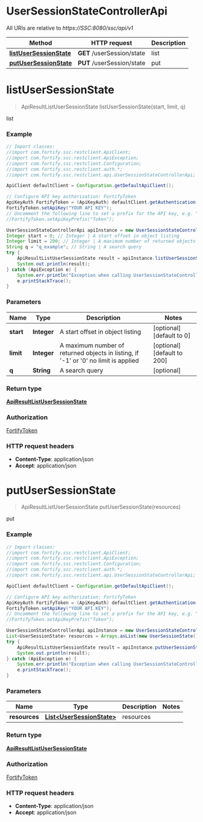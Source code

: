 # UserSessionStateControllerApi

All URIs are relative to *https://SSC:8080/ssc/api/v1*

Method | HTTP request | Description
------------- | ------------- | -------------
[**listUserSessionState**](UserSessionStateControllerApi.md#listUserSessionState) | **GET** /userSession/state | list
[**putUserSessionState**](UserSessionStateControllerApi.md#putUserSessionState) | **PUT** /userSession/state | put


<a name="listUserSessionState"></a>
# **listUserSessionState**
> ApiResultListUserSessionState listUserSessionState(start, limit, q)

list

### Example
```java
// Import classes:
//import com.fortify.ssc.restclient.ApiClient;
//import com.fortify.ssc.restclient.ApiException;
//import com.fortify.ssc.restclient.Configuration;
//import com.fortify.ssc.restclient.auth.*;
//import com.fortify.ssc.restclient.api.UserSessionStateControllerApi;

ApiClient defaultClient = Configuration.getDefaultApiClient();

// Configure API key authorization: FortifyToken
ApiKeyAuth FortifyToken = (ApiKeyAuth) defaultClient.getAuthentication("FortifyToken");
FortifyToken.setApiKey("YOUR API KEY");
// Uncomment the following line to set a prefix for the API key, e.g. "Token" (defaults to null)
//FortifyToken.setApiKeyPrefix("Token");

UserSessionStateControllerApi apiInstance = new UserSessionStateControllerApi();
Integer start = 0; // Integer | A start offset in object listing
Integer limit = 200; // Integer | A maximum number of returned objects in listing, if '-1' or '0' no limit is applied
String q = "q_example"; // String | A search query
try {
    ApiResultListUserSessionState result = apiInstance.listUserSessionState(start, limit, q);
    System.out.println(result);
} catch (ApiException e) {
    System.err.println("Exception when calling UserSessionStateControllerApi#listUserSessionState");
    e.printStackTrace();
}
```

### Parameters

Name | Type | Description  | Notes
------------- | ------------- | ------------- | -------------
 **start** | **Integer**| A start offset in object listing | [optional] [default to 0]
 **limit** | **Integer**| A maximum number of returned objects in listing, if &#39;-1&#39; or &#39;0&#39; no limit is applied | [optional] [default to 200]
 **q** | **String**| A search query | [optional]

### Return type

[**ApiResultListUserSessionState**](ApiResultListUserSessionState.md)

### Authorization

[FortifyToken](../README.md#FortifyToken)

### HTTP request headers

 - **Content-Type**: application/json
 - **Accept**: application/json

<a name="putUserSessionState"></a>
# **putUserSessionState**
> ApiResultListUserSessionState putUserSessionState(resources)

put

### Example
```java
// Import classes:
//import com.fortify.ssc.restclient.ApiClient;
//import com.fortify.ssc.restclient.ApiException;
//import com.fortify.ssc.restclient.Configuration;
//import com.fortify.ssc.restclient.auth.*;
//import com.fortify.ssc.restclient.api.UserSessionStateControllerApi;

ApiClient defaultClient = Configuration.getDefaultApiClient();

// Configure API key authorization: FortifyToken
ApiKeyAuth FortifyToken = (ApiKeyAuth) defaultClient.getAuthentication("FortifyToken");
FortifyToken.setApiKey("YOUR API KEY");
// Uncomment the following line to set a prefix for the API key, e.g. "Token" (defaults to null)
//FortifyToken.setApiKeyPrefix("Token");

UserSessionStateControllerApi apiInstance = new UserSessionStateControllerApi();
List<UserSessionState> resources = Arrays.asList(new UserSessionState()); // List<UserSessionState> | resources
try {
    ApiResultListUserSessionState result = apiInstance.putUserSessionState(resources);
    System.out.println(result);
} catch (ApiException e) {
    System.err.println("Exception when calling UserSessionStateControllerApi#putUserSessionState");
    e.printStackTrace();
}
```

### Parameters

Name | Type | Description  | Notes
------------- | ------------- | ------------- | -------------
 **resources** | [**List&lt;UserSessionState&gt;**](UserSessionState.md)| resources |

### Return type

[**ApiResultListUserSessionState**](ApiResultListUserSessionState.md)

### Authorization

[FortifyToken](../README.md#FortifyToken)

### HTTP request headers

 - **Content-Type**: application/json
 - **Accept**: application/json

